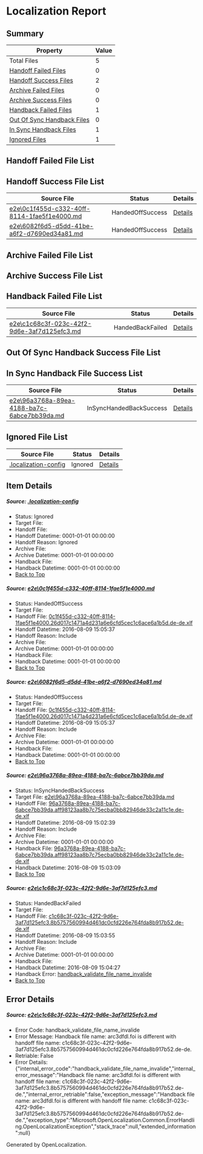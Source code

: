 # <a name='report-top'></a> Localization Report

## Summary
 Property | Value 
 -------- | ----- 
 Total Files | 5
[ Handoff Failed Files ](#handoff-failed-list)| 0
[ Handoff Success Files ](#handoff-success-list)| 2
[ Archive Failed Files ](#archive-failed-list)| 0
[ Archive Success Files ](#archive-success-list)| 0
[ Handback Failed Files ](#handback-failed-list)| 1
[ Out Of Sync Handback Files ](#outofsync-handback-success-list)| 0
[ In Sync Handback Files ](#insync-handback-success-list)| 1
[ Ignored Files ](#ignored-list)| 1

## <a name='handoff-failed-list'></a> Handoff Failed File List

## <a name='handoff-success-list'></a> Handoff Success File List
 Source File | Status | Details 
 ----------- | ------ | ------- 
 [e2e\0c1f455d-c332-40ff-8114-1fae5f1e4000.md](https://github.com/OpenLocalizationTestOrg/oltest/blob/a03650ea6aa5ebd26e2cefb3912deb2471b183b7/e2e/0c1f455d-c332-40ff-8114-1fae5f1e4000.md) | HandedOffSuccess | [Details](#f9c44b8b4af3e1862f388b65d29ba8d33f284c831)
 [e2e\6082f6d5-d5dd-41be-a6f2-d7690ed34a81.md](https://github.com/OpenLocalizationTestOrg/oltest/blob/a03650ea6aa5ebd26e2cefb3912deb2471b183b7/e2e/6082f6d5-d5dd-41be-a6f2-d7690ed34a81.md) | HandedOffSuccess | [Details](#f9c44b8b4af3e1862f388b65d29ba8d33f284c832)

## <a name='archive-failed-list'></a> Archive Failed File List

## <a name='archive-success-list'></a> Archive Success File List

## <a name='handback-failed-list'></a> Handback Failed File List
 Source File | Status | Details 
 ----------- | ------ | ------- 
 [e2e\c1c68c3f-023c-42f2-9d6e-3af7d125efc3.md](https://github.com/OpenLocalizationTestOrg/oltest/blob/948338806aacea7d5cb04a4500f0a00caa5b57aa/e2e/c1c68c3f-023c-42f2-9d6e-3af7d125efc3.md) | HandedBackFailed | [Details](#fc3980fa7eb7bba5d40d632285039e89456fb7d94)

## <a name='outofsync-handback-success-list'></a> Out Of Sync Handback Success File List

## <a name='insync-handback-success-list'></a> In Sync Handback File Success List
 Source File | Status | Details 
 ----------- | ------ | ------- 
 [e2e\96a3768a-89ea-4188-ba7c-6abce7bb39da.md](https://github.com/OpenLocalizationTestOrg/oltest/blob/65df81aab3b9747356cd6857d3ff9aa97de80158/e2e/96a3768a-89ea-4188-ba7c-6abce7bb39da.md) | InSyncHandedBackSuccess | [Details](#265480755308ba0815fb1d15154a94b0fc6e965d3)

## <a name='ignored-list'></a> Ignored File List
 Source File | Status | Details 
 ----------- | ------ | ------- 
 [.localization-config](https://github.com/OpenLocalizationTestOrg/oltest/blob/a03650ea6aa5ebd26e2cefb3912deb2471b183b7/.localization-config) | Ignored | [Details](#3d4f252ac210baf56311d7e97dcc2db10974dbd20)

## Item Details
##### <a name='3d4f252ac210baf56311d7e97dcc2db10974dbd20'></a> Source: [.localization-config](https://github.com/OpenLocalizationTestOrg/oltest/blob/a03650ea6aa5ebd26e2cefb3912deb2471b183b7/.localization-config)
* Status: Ignored
* Target File: 
* Handoff File: 
* Handoff Datetime: 0001-01-01 00:00:00
* Handoff Reason: Ignored
* Archive File: 
* Archive Datetime: 0001-01-01 00:00:00
* Handback File: 
* Handback Datetime: 0001-01-01 00:00:00
* [Back to Top](#report-top)

##### <a name='f9c44b8b4af3e1862f388b65d29ba8d33f284c831'></a> Source: [e2e\0c1f455d-c332-40ff-8114-1fae5f1e4000.md](https://github.com/OpenLocalizationTestOrg/oltest/blob/a03650ea6aa5ebd26e2cefb3912deb2471b183b7/e2e/0c1f455d-c332-40ff-8114-1fae5f1e4000.md)
* Status: HandedOffSuccess
* Target File: 
* Handoff File: [0c1f455d-c332-40ff-8114-1fae5f1e4000.26d017c1471a4d231a6e6cfd5cec1c6ace6a1b5d.de-de.xlf](https://github.com/OpenLocalizationTestOrg/olhandoff-e2e/blob/db64a301956b06d3b90982294955b67329d93495/ol-handoff/OpenLocalizationTestOrg/ol-test-dede/ci/ht/0c1f455d-c332-40ff-8114-1fae5f1e4000.26d017c1471a4d231a6e6cfd5cec1c6ace6a1b5d.de-de.xlf)
* Handoff Datetime: 2016-08-09 15:05:37
* Handoff Reason: Include
* Archive File: 
* Archive Datetime: 0001-01-01 00:00:00
* Handback File: 
* Handback Datetime: 0001-01-01 00:00:00
* [Back to Top](#report-top)

##### <a name='f9c44b8b4af3e1862f388b65d29ba8d33f284c832'></a> Source: [e2e\6082f6d5-d5dd-41be-a6f2-d7690ed34a81.md](https://github.com/OpenLocalizationTestOrg/oltest/blob/a03650ea6aa5ebd26e2cefb3912deb2471b183b7/e2e/6082f6d5-d5dd-41be-a6f2-d7690ed34a81.md)
* Status: HandedOffSuccess
* Target File: 
* Handoff File: [0c1f455d-c332-40ff-8114-1fae5f1e4000.26d017c1471a4d231a6e6cfd5cec1c6ace6a1b5d.de-de.xlf](https://github.com/OpenLocalizationTestOrg/olhandoff-e2e/blob/db64a301956b06d3b90982294955b67329d93495/ol-handoff/OpenLocalizationTestOrg/ol-test-dede/ci/ht/0c1f455d-c332-40ff-8114-1fae5f1e4000.26d017c1471a4d231a6e6cfd5cec1c6ace6a1b5d.de-de.xlf)
* Handoff Datetime: 2016-08-09 15:05:37
* Handoff Reason: Include
* Archive File: 
* Archive Datetime: 0001-01-01 00:00:00
* Handback File: 
* Handback Datetime: 0001-01-01 00:00:00
* [Back to Top](#report-top)

##### <a name='265480755308ba0815fb1d15154a94b0fc6e965d3'></a> Source: [e2e\96a3768a-89ea-4188-ba7c-6abce7bb39da.md](https://github.com/OpenLocalizationTestOrg/oltest/blob/65df81aab3b9747356cd6857d3ff9aa97de80158/e2e/96a3768a-89ea-4188-ba7c-6abce7bb39da.md)
* Status: InSyncHandedBackSuccess
* Target File: [e2e\96a3768a-89ea-4188-ba7c-6abce7bb39da.md](https://github.com/OpenLocalizationTestOrg/ol-test-dede/blob/0027c8ea52bee9459f6e424ab4895090748248f6/e2e/96a3768a-89ea-4188-ba7c-6abce7bb39da.md)
* Handoff File: [96a3768a-89ea-4188-ba7c-6abce7bb39da.aff98123aa8b7c75ecba0bb82946de33c2a11c1e.de-de.xlf](https://github.com/OpenLocalizationTestOrg/olhandoff-e2e/blob/c78fde545b402d193fd0dc202a7a1f53a028d08e/ol-handoff/OpenLocalizationTestOrg/ol-test-dede/ci/ht/96a3768a-89ea-4188-ba7c-6abce7bb39da.aff98123aa8b7c75ecba0bb82946de33c2a11c1e.de-de.xlf)
* Handoff Datetime: 2016-08-09 15:02:39
* Handoff Reason: Include
* Archive File: 
* Archive Datetime: 0001-01-01 00:00:00
* Handback File: [96a3768a-89ea-4188-ba7c-6abce7bb39da.aff98123aa8b7c75ecba0bb82946de33c2a11c1e.de-de.xlf](https://github.com/OpenLocalizationTestOrg/olhandback-e2e/blob/d33cc6438e31c932aec6a51201521ebd177b970f/ol-handback/OpenLocalizationTestOrg/ol-test-dede/ci/ht/96a3768a-89ea-4188-ba7c-6abce7bb39da.aff98123aa8b7c75ecba0bb82946de33c2a11c1e.de-de.xlf)
* Handback Datetime: 2016-08-09 15:03:09
* [Back to Top](#report-top)

##### <a name='fc3980fa7eb7bba5d40d632285039e89456fb7d94'></a> Source: [e2e\c1c68c3f-023c-42f2-9d6e-3af7d125efc3.md](https://github.com/OpenLocalizationTestOrg/oltest/blob/948338806aacea7d5cb04a4500f0a00caa5b57aa/e2e/c1c68c3f-023c-42f2-9d6e-3af7d125efc3.md)
* Status: HandedBackFailed
* Target File: 
* Handoff File: [c1c68c3f-023c-42f2-9d6e-3af7d125efc3.8b5757560994d461dc0cfd226e764fda8b917b52.de-de.xlf](https://github.com/OpenLocalizationTestOrg/olhandoff-e2e/blob/b08b1a09dfef640e90fc16355e0830ca95dda4d9/ol-handoff/OpenLocalizationTestOrg/ol-test-dede/ci/ht/c1c68c3f-023c-42f2-9d6e-3af7d125efc3.8b5757560994d461dc0cfd226e764fda8b917b52.de-de.xlf)
* Handoff Datetime: 2016-08-09 15:03:55
* Handoff Reason: Include
* Archive File: 
* Archive Datetime: 0001-01-01 00:00:00
* Handback File: 
* Handback Datetime: 2016-08-09 15:04:27
* Handback Error: [handback_validate_file_name_invalide](#fc3980fa7eb7bba5d40d632285039e89456fb7d94handback_validate_file_name_invalide)
* [Back to Top](#report-top)


## Error Details
##### <a name='fc3980fa7eb7bba5d40d632285039e89456fb7d94handback_validate_file_name_invalide'></a> Source: [e2e\c1c68c3f-023c-42f2-9d6e-3af7d125efc3.md](#fc3980fa7eb7bba5d40d632285039e89456fb7d94)
* Error Code: handback_validate_file_name_invalide
* Error Message: Handback file name: arc3dfdl.foi is different with handoff file name: c1c68c3f-023c-42f2-9d6e-3af7d125efc3.8b5757560994d461dc0cfd226e764fda8b917b52.de-de.
* Retriable: False
* Error Details: {"internal_error_code":"handback_validate_file_name_invalide","internal_error_message":"Handback file name: arc3dfdl.foi is different with handoff file name: c1c68c3f-023c-42f2-9d6e-3af7d125efc3.8b5757560994d461dc0cfd226e764fda8b917b52.de-de.","internal_error_retriable":false,"exception_message":"Handback file name: arc3dfdl.foi is different with handoff file name: c1c68c3f-023c-42f2-9d6e-3af7d125efc3.8b5757560994d461dc0cfd226e764fda8b917b52.de-de.","exception_type":"Microsoft.OpenLocalization.Common.ErrorHandling.OpenLocalizationException","stack_trace":null,"extended_information":null}


Generated by OpenLocalization.
